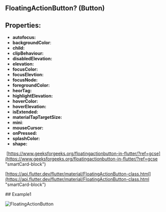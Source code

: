 
## FloatingActionButton? (Button)

## **Properties:**

- **autofocus:**
- **backgroundColor**:
- **child:**
- **clipBehaviour:**
- **disabledElevation:**
- **elevation:**
- **focusColor:**
- **focusElevtion:**
- **focusNode:**
- **foregroundColor:**
- **heorTag:**
- **highlightElevation:**
- **hoverColor:**
- **hoverElevation:**
- **isExtended:**
- **materialTapTargetSize:**
- **mini**:
- **mouseCursor:**
- **onPressed:**
- **splashColor:**
- **shape:**

‌
[https://www.geeksforgeeks.org/floatingactionbutton-in-flutter/?ref=gcse](https://www.geeksforgeeks.org/floatingactionbutton-in-flutter/?ref=gcse "smartCard-block")

[https://api.flutter.dev/flutter/material/FloatingActionButton-class.html](https://api.flutter.dev/flutter/material/FloatingActionButton-class.html "smartCard-block")


‌## Example1

![FloatingActionButton](https://user-images.githubusercontent.com/59411109/189523507-7aae3f54-fc2f-4f83-bb53-db099f8ed5f1.gif)
